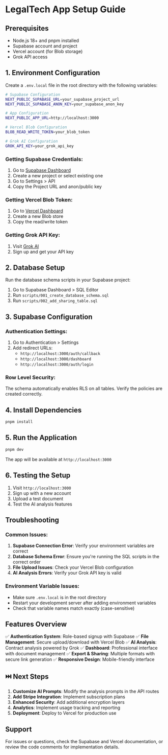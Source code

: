 # LegalTech App Setup Guide

## Prerequisites
- Node.js 18+ and pnpm installed
- Supabase account and project
- Vercel account (for Blob storage)
- Grok API access

## 1. Environment Configuration

Create a `.env.local` file in the root directory with the following variables:

```bash
# Supabase Configuration
NEXT_PUBLIC_SUPABASE_URL=your_supabase_project_url
NEXT_PUBLIC_SUPABASE_ANON_KEY=your_supabase_anon_key

# App Configuration
NEXT_PUBLIC_APP_URL=http://localhost:3000

# Vercel Blob Configuration
BLOB_READ_WRITE_TOKEN=your_blob_token

# Grok AI Configuration
GROK_API_KEY=your_grok_api_key
```

### Getting Supabase Credentials:
1. Go to [Supabase Dashboard](https://supabase.com/dashboard)
2. Create a new project or select existing one
3. Go to Settings > API
4. Copy the Project URL and anon/public key

### Getting Vercel Blob Token:
1. Go to [Vercel Dashboard](https://vercel.com/dashboard)
2. Create a new Blob store
3. Copy the read/write token

### Getting Grok API Key:
1. Visit [Grok AI](https://grok.x.ai/)
2. Sign up and get your API key

## 2. Database Setup

Run the database schema scripts in your Supabase project:

1. Go to Supabase Dashboard > SQL Editor
2. Run `scripts/001_create_database_schema.sql`
3. Run `scripts/002_add_sharing_table.sql`

## 3. Supabase Configuration

### Authentication Settings:
1. Go to Authentication > Settings
2. Add redirect URLs:
   - `http://localhost:3000/auth/callback`
   - `http://localhost:3000/dashboard`
   - `http://localhost:3000/auth/login`

### Row Level Security:
The schema automatically enables RLS on all tables. Verify the policies are created correctly.

## 4. Install Dependencies

```bash
pnpm install
```

## 5. Run the Application

```bash
pnpm dev
```

The app will be available at `http://localhost:3000`

## 6. Testing the Setup

1. Visit `http://localhost:3000`
2. Sign up with a new account
3. Upload a test document
4. Test the AI analysis features

## Troubleshooting

### Common Issues:

1. **Supabase Connection Error**: Verify your environment variables are correct
2. **Database Schema Error**: Ensure you're running the SQL scripts in the correct order
3. **File Upload Issues**: Check your Vercel Blob configuration
4. **AI Analysis Errors**: Verify your Grok API key is valid

### Environment Variable Issues:
- Make sure `.env.local` is in the root directory
- Restart your development server after adding environment variables
- Check that variable names match exactly (case-sensitive)

## Features Overview

✅ **Authentication System**: Role-based signup with Supabase
✅ **File Management**: Secure upload/download with Vercel Blob
✅ **AI Analysis**: Contract analysis powered by Grok
✅ **Dashboard**: Professional interface with document management
✅ **Export & Sharing**: Multiple formats with secure link generation
✅ **Responsive Design**: Mobile-friendly interface

## ⏭️ Next Steps

1. **Customize AI Prompts**: Modify the analysis prompts in the API routes
2. **Add Stripe Integration**: Implement subscription plans
3. **Enhanced Security**: Add additional encryption layers
4. **Analytics**: Implement usage tracking and reporting
5. **Deployment**: Deploy to Vercel for production use

## Support

For issues or questions, check the Supabase and Vercel documentation, or review the code comments for implementation details.
